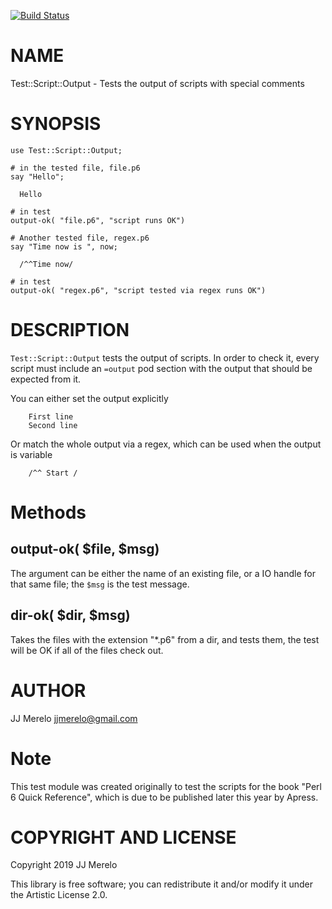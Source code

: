 [![Build Status](https://travis-ci.org/JJ/perl6-test-script-output.svg?branch=master)](https://travis-ci.org/JJ/perl6-test-script-output)

NAME
====

Test::Script::Output - Tests the output of scripts with special comments

SYNOPSIS
========

    use Test::Script::Output;

    # in the tested file, file.p6
    say "Hello";

      Hello

    # in test
    output-ok( "file.p6", "script runs OK")

    # Another tested file, regex.p6
    say "Time now is ", now;

      /^^Time now/

    # in test
    output-ok( "regex.p6", "script tested via regex runs OK")

DESCRIPTION
===========

`Test::Script::Output` tests the output of scripts. In order to check it, every script must include an `=output` pod section with the output that should be expected from it.

You can either set the output explicitly

        First line
        Second line

Or match the whole output via a regex, which can be used when the output is variable

        /^^ Start /

Methods
=======

output-ok( $file, $msg)
-----------------------

The argument can be either the name of an existing file, or a IO handle for that same file; the `$msg` is the test message.

dir-ok( $dir, $msg)
-------------------

Takes the files with the extension "*.p6" from a dir, and tests them, the test will be OK if all of the files check out.

AUTHOR
======

JJ Merelo <jjmerelo@gmail.com>

Note
====

This test module was created originally to test the scripts for the book "Perl 6 Quick Reference", which is due to be published later this year by Apress.

COPYRIGHT AND LICENSE
=====================

Copyright 2019 JJ Merelo

This library is free software; you can redistribute it and/or modify it under the Artistic License 2.0.

